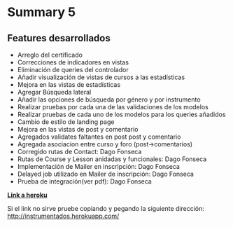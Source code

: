 # Summary 5

## Features desarrollados

* Arreglo del certificado
* Correcciones de indicadores en vistas
* Eliminación de queries del controlador
* Añadir visualización de vistas de cursos a las estadísticas
* Mejora en las vistas de estadísticas
* Agregar Búsqueda lateral
* Añadir las opciones de búsqueda por género y por instrumento
* Realizar pruebas por cada una de las validaciones de los modelos
* Realizar pruebas de cada uno de los modelos para los queries añadidos
* Cambio de estilo de landing page
* Mejora en las vistas de post y comentario
* Agregados validates faltantes en post post y comentario
* Agregada asociacion entre curso y foro (post->comentarios)
* Corregido rutas de Contact: Dago Fonseca
* Rutas de Course y Lesson anidadas y funcionales: Dago Fonseca
* Implementación de Mailer en inscripción: Dago Fonseca
* Delayed job utilizado en Mailer de inscripción: Dago Fonseca
* Prueba de integración(ver pdf): Dago Fonseca

[**Link a heroku**](http://instrumentados.herokuapp.com/)

Si el link no sirve pruebe copiando y pegando la siguiente dirección: http://instrumentados.herokuapp.com/
